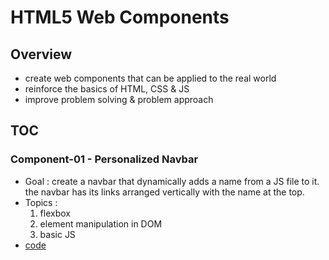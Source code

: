# HTML5 Web Components


## Overview

-   create web components that can be applied to the real world
-   reinforce the basics of HTML, CSS & JS
-   improve problem solving & problem approach


## TOC


### Component-01 - Personalized Navbar

-   Goal : create a navbar that dynamically adds a name from a JS file to it. the navbar has its links arranged vertically with the name at the top.
-   Topics :
    1.  flexbox
    2.  element manipulation in DOM
    3.  basic JS
-   [code](comp_01/index.html)

